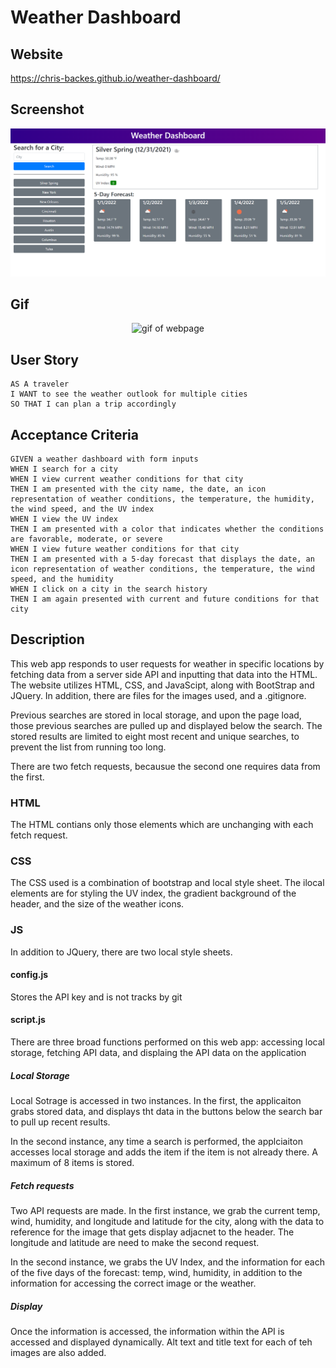 # Weather Dashboard

## Website

https://chris-backes.github.io/weather-dashboard/

## Screenshot

![Code Quiz Screenshot](./assets/images/screencapture.png)

## Gif

<p align="center">
<img alt="gif of webpage" src="./assets/images/weather-dashboard.gif" />
</p>

## User Story
```
AS A traveler
I WANT to see the weather outlook for multiple cities
SO THAT I can plan a trip accordingly
```

## Acceptance Criteria
```
GIVEN a weather dashboard with form inputs
WHEN I search for a city
WHEN I view current weather conditions for that city
THEN I am presented with the city name, the date, an icon representation of weather conditions, the temperature, the humidity, the wind speed, and the UV index
WHEN I view the UV index
THEN I am presented with a color that indicates whether the conditions are favorable, moderate, or severe
WHEN I view future weather conditions for that city
THEN I am presented with a 5-day forecast that displays the date, an icon representation of weather conditions, the temperature, the wind speed, and the humidity
WHEN I click on a city in the search history
THEN I am again presented with current and future conditions for that city
```

## Description

This web app responds to user requests for weather in specific locations by fetching data from a server side API and inputting that data into the HTML. The website utilizes HTML, CSS, and JavaScipt, along with BootStrap and JQuery. In addition, there are files for the images used, and a .gitignore.

Previous searches are stored in local storage, and upon the page load, those previous searches are pulled up and displayed below the search. The stored results are limited to eight most recent and unique searches, to prevent the list from running too long.

There are two fetch requests, becausue the second one requires data from the first.

### HTML

The HTML contians only those elements which are unchanging with each fetch request.

### CSS

The CSS used is a combination of bootstrap and local style sheet. The ilocal elements are for styling the UV index, the gradient background of the header, and the size of the weather icons.

### JS

In addition to JQuery, there are two local style sheets.

#### config.js

Stores the API key and is not tracks by git

#### script.js

There are three broad functions performed on this web app: accessing local storage, fetching API data, and displaing the API data on the application

##### Local Storage

Local Sotrage is accessed in two instances. In the first, the applicaiton grabs stored data, and displays tht data in the buttons below the search bar to pull up recent results.

In the second instance, any time a search is performed, the applciaiton accesses local storage and adds the item if the item is not already there. A maximum of 8 items is stored.

##### Fetch requests

Two API requests are made. In the first instance, we grab the current temp, wind, humidity, and longitude and latitude for the city, along with the data to reference for the image that gets display adjacnet to the header. The longitude and latitude are need to make the second request.

In the second instance, we grabs the UV Index, and the information for each of the five days of the forecast: temp, wind, humidity, in addition to the information for accessing the correct image or the weather.

#####  Display

Once the information is accessed, the information within the API is accessed and displayed dynamically. Alt text and title text for each of teh images are also added.